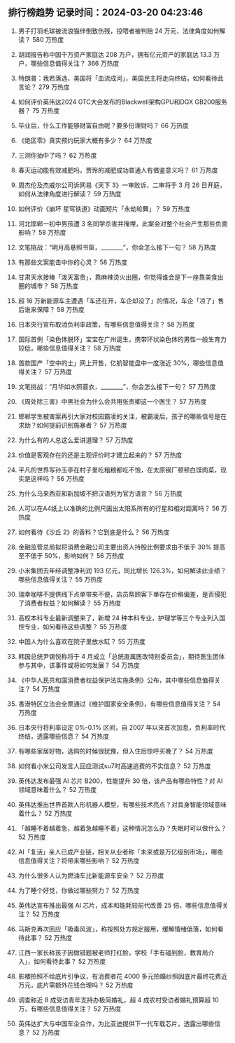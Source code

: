 
## 排行榜趋势 记录时间：2024-03-20 04:23:46
  
  1. 男子打羽毛球被流浪猫绊倒致伤残，投喂者被判赔 24 万元，法律角度如何解读？ 580 万热度
    
  2. 胡润报告称中国千万资产家庭达 208 万户，拥有亿元资产的家庭达 13.3 万户，哪些信息值得关注？ 366 万热度
    
  3. 特朗普：我若落选，美国将「血流成河」，美国民主将走向终结，如何看待此言论？ 279 万热度
    
  4. 如何评价英伟达2024 GTC大会发布的Blackwell架构GPU和DGX GB200服务器？ 75 万热度
    
  5. 毕业后，什么工作能够财富自由呢？要多份理财吗？ 66 万热度
    
  6. 《绝区零》真实预约玩家大概有多少？ 64 万热度
    
  7. 三测你抽中了吗？ 62 万热度
    
  8. 春天运动能有效减肥吗，贾玲的减肥成功普通人有借鉴意义吗？ 61 万热度
    
  9. 周杰伦及杰威尔公司诉网易《天下 3》一审败诉，二审将于 3 月 26 日开庭，如何从法律角度进行解读？ 59 万热度
    
  10. 如何评价《崩坏 星穹铁道》动画短片「永劫轮舞」？ 59 万热度
    
  11. 河北邯郸一初中男孩遭 3 名同学杀害并掩埋，此案会对整个社会产生那些负面影响？ 58 万热度
    
  12. 文笔挑战：“明月高悬照书窗，________”，你会怎么接下一句？ 58 万热度
    
  13. 有那些文案能击中你的心灵？ 58 万热度
    
  14. 甘肃天水接棒「泼天富贵」，靠麻辣烫火出圈，你觉得谁会是下一座靠美食出圈的城市？ 58 万热度
    
  15. 超 16 万新能源车主遭遇「车还在开，车企却没了」的情况，车企「凉了」售后谁来保障？ 58 万热度
    
  16. 日本央行宣布取消负利率政策，有哪些信息值得关注？ 58 万热度
    
  17. 国际首例「染色体脱环」宝宝在广州诞生，携带环状染色体的男性一般生育力较低，哪些信息值得关注？ 58 万热度
    
  18. 首款国产「空中的士」网上开售，亿航智能盘中一度涨近 30%，哪些信息值得关注？ 57 万热度
    
  19. 文笔挑战：“月华如水照蓑衣，________”，你会怎么接下一句？ 57 万热度
    
  20. 《周处除三害》中黑社会为什么会共用张贵卿这一个医生？ 57 万热度
    
  21. 邯郸学生被害案再引大家对校园霸凌的关注，被霸凌后，孩子的哪些信号是在求助？如何提前识别施暴者？ 57 万热度
    
  22. 为什么有的人总这么爱讲道理？ 57 万热度
    
  23. 价值是客观存在的还是主观评价时才建立起来的？ 57 万热度
    
  24. 平凡的世界写孙玉亭在村子里吃粗粮都吃不饱，在太原钢厂顿顿白馍肉菜，现实是这样吗？ 56 万热度
    
  25. 为什么马来西亚和新加坡不把汉语列为官方语言？ 56 万热度
    
  26. 人可以在A4纸上以准确的比例尺画出太阳系所有的行星和相对距离吗？ 56 万热度
    
  27. 如何看待《沙丘 2》的香料？它到底是什么？ 56 万热度
    
  28. 金融监管总局拟将消费金融公司主要出资人持股比例要求由不低于 30% 提高至不低于 50%，影响如何？ 56 万热度
    
  29. 小米集团去年经调整净利润 193 亿元，同比增长 126.3%，如何解读此业绩？哪些信息值得关注？ 55 万热度
    
  30. 瑞幸咖啡不提供线下点单带来不便，店员帮顾客下单存在价格偏差，是否侵犯了消费者权益？如何解读？ 55 万热度
    
  31. 高校本科专业最新调整来了，新增 24 种本科专业，护理学等三个专业列入国控专业，如何看待这些调整？ 55 万热度
    
  32. 中国人为什么喜欢在院子里放水缸？ 55 万热度
    
  33. 韩国总统尹锡悦称将于 4 月成立「总统直属医改特别委员会」，期待医生团体参与其中，该事件或将如何发展？ 54 万热度
    
  34. 《中华人民共和国消费者权益保护法实施条例》公布，其中哪些信息值得关注？ 54 万热度
    
  35. 香港特区立法会全票通过《维护国家安全条例》，有哪些信息值得关注？ 54 万热度
    
  36. 日本央行将利率设定 0%-0.1% 区间，自 2007 年以来首次加息，负利率时代终结，透露哪些信息？ 54 万热度
    
  37. 有哪些家居好物，选购的时候很犹豫，但入住后惊呼买晚了？ 54 万热度
    
  38. 如何看小米公司发言人回应测试su7时高速逃费的不实信息？ 52 万热度
    
  39. 英伟达发布最强 AI 芯片 B200，性能提升 30 倍，该产品有哪些特性？对 AI 领域意味着什么？ 52 万热度
    
  40. 英伟达推出世界首款人形机器人模型，有哪些技术亮点？对具身智能领域意味着什么？ 52 万热度
    
  41. 「越睡不着越着急，越着急越睡不着」这种情况怎么办？失眠时可以做什么？ 52 万热度
    
  42. AI「复活」亲人已成产业链，相关从业者称「未来或是万亿级别市场」，哪些信息值得关注？将带来哪些影响？ 52 万热度
    
  43. 为什么很多人认为燃油车比新能源车安全？ 52 万热度
    
  44. 为了睡个好觉，你做过哪些努力？ 52 万热度
    
  45. 英伟达宣布推出最强 AI 芯片，成本和能耗较前代改善 25 倍，哪些信息值得关注？ 52 万热度
    
  46. 马斯克再次回应「吸毒风波」，称按照处方规定服用，缓解情绪低落，如何看待此事？ 52 万热度
    
  47. 江西一家长称孩子因做错题被老师打红脸，学校「手有碰到脸，教育局介入」，如何看待此事？ 52 万热度
    
  48. 影楼拍照不给底片引争议，有消费者花 4000 多元拍婚纱照因底片最终花费近万元，底片需额外花钱合理吗？ 52 万热度
    
  49. 调查称近 8 成受访青年支持办极简婚礼，超 4 成农村受访者婚礼预算超 10 万，有哪些信息值得关注？ 52 万热度
    
  50. 英伟达扩大与中国车企合作，为比亚迪提供下一代车载芯片，透露出哪些信息？ 52 万热度
    